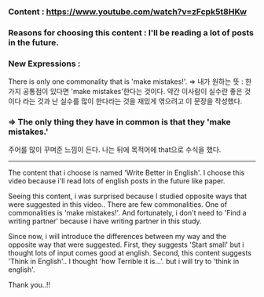 ### Content : https://www.youtube.com/watch?v=zFcpk5t8HKw

### Reasons for choosing this content : I'll be reading a lot of posts in the future.

### New Expressions : 

There is only one commonality that is 'make mistakes!'. => 내가 원하는 뜻 : 한가지 공통점이 있다면 'make mistakes'한다는 것이다. 약간 이사람이 실수란 좋은 것이다 라는 것과 난 실수를 많이 한다라는 것을 재밌게 엮으려고 이 문장을 작성했다.

### => The only thing they have in common is that they 'make mistakes.'

주어를 많이 꾸며준 느낌이 든다. 나는 뒤에 목적어에 that으로 수식을 했다.

---

The content that i choose is named 'Write Better in English'. I choose this video because i'll read lots of english posts in the future like paper. 

Seeing this content, i was surprised because I studied opposite ways that were suggested in this video.. There are few commonalities. One of commonalities is 'make mistakes!'. And fortunately, i don't need to 'Find a writing partner' because i have writing partner in this study.

Since now, i will introduce the differences between my way and the opposite way that were suggested. First, they suggests 'Start small' but i thought lots of input comes good at english. Second, this content suggests 'Think in English'.. I thought 'how Terrible it is...'. but i will try to 'think in english'.

Thank you..!!